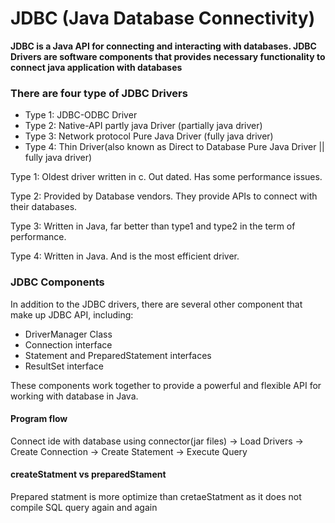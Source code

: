 # JDBC (Java Database Connectivity)

**JDBC is a Java API for connecting and interacting with databases. JDBC Drivers are software components that provides necessary functionality to connect java application with databases**

### There are four type of JDBC Drivers

- Type 1: JDBC-ODBC Driver
- Type 2: Native-API partly java Driver (partially java driver)
- Type 3: Network protocol Pure Java Driver (fully java driver)
- Type 4: Thin Driver(also known as Direct to Database Pure Java Driver || fully java driver)

Type 1: Oldest driver written in c. Out dated. Has some performance issues.

Type 2: Provided by Database vendors. They provide APIs to connect with their databases. 

Type 3: Written in Java, far better than type1 and type2 in the term of performance.
             
Type 4: Written in Java. And is the most efficient driver.

### JDBC Components
In addition to the JDBC drivers, there are several other component that make up JDBC API, including:
 
- DriverManager Class
- Connection interface
- Statement and PreparedStatement interfaces
- ResultSet interface

These components work together to provide a powerful and flexible API for working
with database in Java.

#### Program flow
Connect ide with database using connector(jar files) -> Load Drivers -> Create Connection -> Create Statement -> Execute Query

#### createStatment vs preparedStament
Prepared statment is more optimize than cretaeStatment as it does not compile SQL query again and again